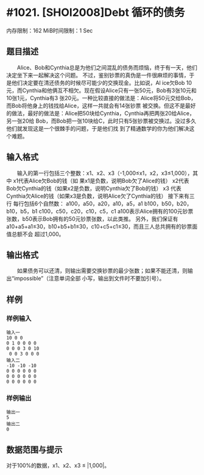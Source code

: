# #1021. [SHOI2008]Debt 循环的债务

内存限制：162 MiB时间限制：1 Sec

## 题目描述

　　Alice、Bob和Cynthia总是为他们之间混乱的债务而烦恼，终于有一天，他们决定坐下来一起解决这个问题。
不过，鉴别钞票的真伪是一件很麻烦的事情，于是他们决定要在清还债务的时候尽可能少的交换现金。比如说，Al
ice欠Bob 10元，而Cynthia和他俩互不相欠。现在假设Alice只有一张50元，Bob有3张10元和10张1元，Cynthia有3
张20元。一种比较直接的做法是：Alice将50元交给Bob，而Bob将他身上的钱找给Alice，这样一共就会有14张钞票
被交换。但这不是最好的做法，最好的做法是：Alice把50块给Cynthia，Cynthia再把两张20给Alice，另一张20给
Bob，而Bob把一张10块给C，此时只有5张钞票被交换过。没过多久他们就发现这是一个很棘手的问题，于是他们找
到了精通数学的你为他们解决这个难题。

## 输入格式

　　输入的第一行包括三个整数：x1、x2、x3（-1,000&le;x1，x2，x3&le;1,000），其中 x1代表Alice欠Bob的钱（如
果x1是负数，说明Bob欠了Alice的钱） x2代表Bob欠Cynthia的钱（如果x2是负数，说明Cynthia欠了Bob的钱） x3
代表Cynthia欠Alice的钱（如果x3是负数，说明Alice欠了Cynthia的钱）
接下来有三行
每行包括6个自然数： 
a100，a50，a20，a10，a5，a1 
b100，b50，b20，b10，b5，b1 
c100，c50，c20，c10，c5，c1 
a100表示Alice拥有的100元钞票张数，b50表示Bob拥有的50元钞票张数，以此类推。
另外，我们保证有a10+a5+a1&le;30，b10+b5+b1&le;30，c10+c5+c1&le;30，而且三人总共拥有的钞票面值总额不会
超过1,000。


## 输出格式

　　如果债务可以还清，则输出需要交换钞票的最少张数；如果不能还清，则输出&ldquo;impossible&rdquo;（注意单词全部
小写，输出到文件时不要加引号）。

## 样例

### 样例输入

    
    输入一 
    10 0 0 
    0 1 0 0 0 0 
    0 0 0 3 0 10
     0 0 3 0 0 0 
    输入二 
    -10 -10 -10 
    0 0 0 0 0 0 
    0 0 0 0 0 0 
    0 0 0 0 0 0 
    

### 样例输出

    
    输出一
    5
    输出二
    0
    

## 数据范围与提示

对于100%的数据，x1、x2、x3 &le; |1,000|。
